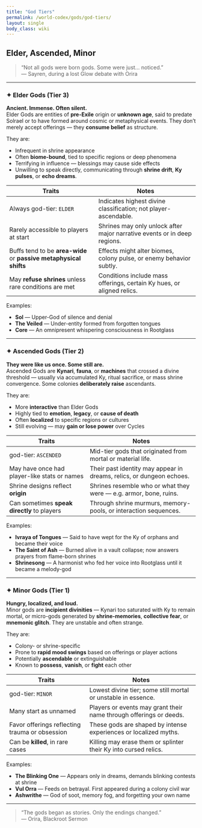 ```yaml
---
title: "God Tiers"
permalink: /world-codex/gods/god-tiers/
layout: single
body_class: wiki
---
```


## Elder, Ascended, Minor

> “Not all gods were born gods. Some were just… noticed.”  
> — Sayren, during a lost Glow debate with Orira

---

### ✦ Elder Gods (Tier 3)

**Ancient. Immense. Often silent.**  
Elder Gods are entities of **pre-Exile** origin or **unknown age**, said to predate Solrael or to have formed around cosmic or metaphysical events. They don’t merely accept offerings — they **consume belief** as structure.

They are:

- Infrequent in shrine appearance
- Often **biome-bound**, tied to specific regions or deep phenomena
- Terrifying in influence — blessings may cause side effects
- Unwilling to speak directly, communicating through **shrine drift**, **Ky pulses**, or **echo dreams**.

| Traits                                        | Notes |
|-----------------------------------------------|-------|
| Always god-tier: `ELDER`                      | Indicates highest divine classification; not player-ascendable. |
| Rarely accessible to players at start         | Shrines may only unlock after major narrative events or in deep regions. |
| Buffs tend to be **area-wide** or **passive metaphysical shifts** | Effects might alter biomes, colony pulse, or enemy behavior subtly. |
| May **refuse shrines** unless rare conditions are met | Conditions include mass offerings, certain Ky hues, or aligned relics. |

Examples:  
- **Sol** — Upper-God of silence and denial  
- **The Veiled** — Under-entity formed from forgotten tongues  
- **Core** — An omnipresent whispering consciousness in Rootglass

---

### ✦ Ascended Gods (Tier 2)

**They were like us once. Some still are.**  
Ascended Gods are **Kynari**, **fauna**, or **machines** that crossed a divine threshold — usually via accumulated Ky, ritual sacrifice, or mass shrine convergence. Some colonies **deliberately raise** ascendants.

They are:

- More **interactive** than Elder Gods  
- Highly tied to **emotion**, **legacy**, or **cause of death**  
- Often **localized** to specific regions or cultures  
- Still evolving — may **gain or lose power** over Cycles

| Traits                                        | Notes |
|-----------------------------------------------|-------|
| god-tier: `ASCENDED`                          | Mid-tier gods that originated from mortal or material life. |
| May have once had player-like stats or names  | Their past identity may appear in dreams, relics, or dungeon echoes. |
| Shrine designs reflect **origin**             | Shrines resemble who or what they were — e.g. armor, bone, ruins. |
| Can sometimes **speak directly** to players   | Through shrine murmurs, memory-pools, or interaction sequences. |

Examples:  
- **Ivraya of Tongues** — Said to have wept for the Ky of orphans and became their voice  
- **The Saint of Ash** — Burned alive in a vault collapse; now answers prayers from flame-born shrines  
- **Shrinesong** — A harmonist who fed her voice into Rootglass until it became a melody-god

---

### ✦ Minor Gods (Tier 1)

**Hungry, localized, and loud.**  
Minor gods are **incipient divinities** — Kynari too saturated with Ky to remain mortal, or micro-gods generated by **shrine-memories**, **collective fear**, or **mnemonic glitch**. They are unstable and often strange.

They are:

- Colony- or shrine-specific  
- Prone to **rapid mood swings** based on offerings or player actions  
- Potentially **ascendable** or extinguishable  
- Known to **possess**, **vanish**, or **fight** each other

| Traits                                        | Notes |
|-----------------------------------------------|-------|
| god-tier: `MINOR`                             | Lowest divine tier; some still mortal or unstable in essence. |
| Many start as unnamed                         | Players or events may grant their name through offerings or deeds. |
| Favor offerings reflecting trauma or obsession | These gods are shaped by intense experiences or localized myths. |
| Can be **killed**, in rare cases              | Killing may erase them or splinter their Ky into cursed relics. |

Examples:  
- **The Blinking One** — Appears only in dreams, demands blinking contests at shrine  
- **Vul Orra** — Feeds on betrayal. First appeared during a colony civil war  
- **Ashwrithe** — God of soot, memory fog, and forgetting your own name

---

> “The gods began as stories. Only the endings changed.”  
> — Orira, Blackroot Sermon

